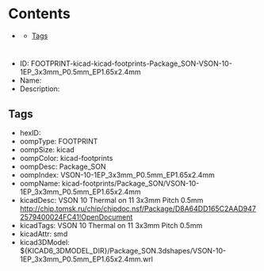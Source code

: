 



Contents
========

* [](#)
	* [Tags](#tags)

# 

- ID: FOOTPRINT-kicad-kicad-footprints-Package_SON-VSON-10-1EP_3x3mm_P0.5mm_EP1.65x2.4mm
- Name: 
- Description: 

## Tags

- hexID: 
- oompType: FOOTPRINT
- oompSize: kicad
- oompColor: kicad-footprints
- oompDesc: Package_SON
- oompIndex: VSON-10-1EP_3x3mm_P0.5mm_EP1.65x2.4mm
- oompName: kicad-footprints/Package_SON/VSON-10-1EP_3x3mm_P0.5mm_EP1.65x2.4mm
- kicadDesc: VSON 10 Thermal on 11 3x3mm Pitch 0.5mm http://chip.tomsk.ru/chip/chipdoc.nsf/Package/D8A64DD165C2AAD9472579400024FC41!OpenDocument
- kicadTags: VSON 10 Thermal on 11 3x3mm Pitch 0.5mm
- kicadAttr: smd
- kicad3DModel: ${KICAD6_3DMODEL_DIR}/Package_SON.3dshapes/VSON-10-1EP_3x3mm_P0.5mm_EP1.65x2.4mm.wrl
